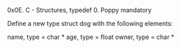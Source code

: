 0x0E. C - Structures, typedef
0. Poppy
mandatory


Define a new type struct dog with the following elements:

name, type = char *
age, type = float
owner, type = char *
